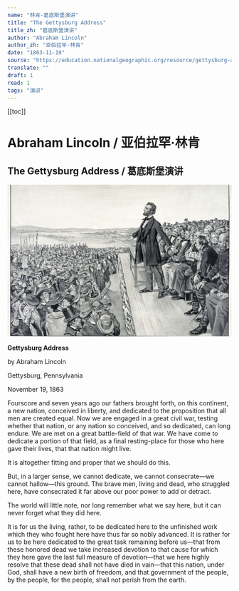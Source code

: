 ```yaml
---
name: "林肯-葛底斯堡演讲"
title: "The Gettysburg Address"
title_zh: "葛底斯堡演讲"
author: "Abraham Lincoln"
author_zh: "亚伯拉罕·林肯"
date: "1863-11-19"
source: "https://education.nationalgeographic.org/resource/gettysburg-address"
translate: ""
draft: 1
read: 1
tags: "演讲"
---
```


[[toc]]

# Abraham Lincoln / 亚伯拉罕·林肯

## The Gettysburg Address / 葛底斯堡演讲

![gettysburg-address](../images/gettysburg-address.jpg)

**Gettysburg Address**

by Abraham Lincoln

Gettysburg, Pennsylvania

November 19, 1863

Fourscore and seven years ago our fathers brought forth, on this continent,
a new nation, conceived in liberty, and dedicated to the proposition that all
men are created equal. Now we are engaged in a great civil war, testing whether
that nation, or any nation so conceived, and so dedicated, can long endure.
We are met on a great battle-field of that war. We have come to dedicate a
portion of that field, as a final resting-place for those who here gave their
lives, that that nation might live.

It is altogether fitting and proper that we should do this.

But, in a larger sense, we cannot dedicate, we cannot consecrate—we cannot
hallow—this ground. The brave men, living and dead, who struggled here, have
consecrated it far above our poor power to add or detract.

The world will little note, nor long remember what we say here, but it can
never forget what they did here.

It is for us the living, rather, to be dedicated here to the unfinished work
which they who fought here have thus far so nobly advanced. It is rather for
us to be here dedicated to the great task remaining before us—that from these
honored dead we take increased devotion to that cause for which they here gave
the last full measure of devotion—that we here highly resolve that these dead
shall not have died in vain—that this nation, under God, shall have a new birth
of freedom, and that government of the people, by the people, for the people,
shall not perish from the earth.

